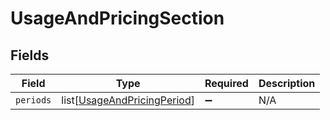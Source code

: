# UsageAndPricingSection


## Fields

| Field                                                                       | Type                                                                        | Required                                                                    | Description                                                                 |
| --------------------------------------------------------------------------- | --------------------------------------------------------------------------- | --------------------------------------------------------------------------- | --------------------------------------------------------------------------- |
| `periods`                                                                   | list[[UsageAndPricingPeriod](../../models/shared/usageandpricingperiod.md)] | :heavy_minus_sign:                                                          | N/A                                                                         |